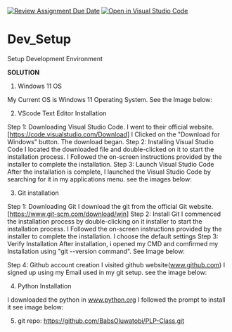 [![Review Assignment Due Date](https://classroom.github.com/assets/deadline-readme-button-22041afd0340ce965d47ae6ef1cefeee28c7c493a6346c4f15d667ab976d596c.svg)](https://classroom.github.com/a/vbnbTt5m)
[![Open in Visual Studio Code](https://classroom.github.com/assets/open-in-vscode-2e0aaae1b6195c2367325f4f02e2d04e9abb55f0b24a779b69b11b9e10269abc.svg)](https://classroom.github.com/online_ide?assignment_repo_id=15270291&assignment_repo_type=AssignmentRepo)
# Dev_Setup
Setup Development Environment

**SOLUTION**

1. Windows 11 OS

My Current OS is Windows 11 Operating System. See the Image below:



2. VScode Text Editor Installation

Step 1: Downloading Visual Studio Code.
I went to their official website. [https://code.visualstudio.com/Download]
I Clicked on the "Download for Windows" button.
The download began. 
Step 2: Installing Visual Studio Code
I located the downloaded file and double-clicked on it to start the installation process.
I Followed the on-screen instructions provided by the installer to complete the installation. 
Step 3: Launch Visual Studio Code
After the installation is complete, I launched the Visual Studio Code by searching for it in my applications menu.
see the images below:


3. Git installation

Step 1: Downloading Git
I download the git from the official Git website.
[https://www.git-scm.com/download/win]
Step 2: Install Git
I commenced the installation process by double-clicking on it installer to start the installation process.
I Followed the on-screen instructions provided by the installer to complete the installation. 
I choose the default settings 
Step 3: Verify Installation
After installation, i opened my CMD and comfirmed my Installation using "git --version command". 
See Image below:

Step 4: Github account creation
I visited github website(www.github.com)
I signed up using my Email used in my git setup.
 see the image below:


4. Python Installation

I downloaded the python in www.python.org
I followed the prompt to install it
see image below:



5. git repo: https://github.com/BabsOluwatobi/PLP-Class.git
